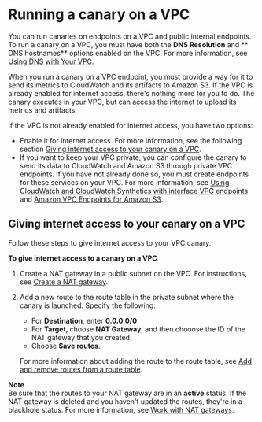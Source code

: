 # Running a canary on a VPC<a name="CloudWatch_Synthetics_Canaries_VPC"></a>

You can run canaries on endpoints on a VPC and public internal endpoints\. To run a canary on a VPC, you must have both the **DNS Resolution** and ** DNS hostnames** options enabled on the VPC\. For more information, see [Using DNS with Your VPC](https://docs.aws.amazon.com/vpc/latest/userguide/vpc-dns.html)\.

When you run a canary on a VPC endpoint, you must provide a way for it to send its metrics to CloudWatch and its artifacts to Amazon S3\. If the VPC is already enabled for internet access, there's nothing more for you to do\. The canary executes in your VPC, but can access the internet to upload its metrics and artifacts\.

If the VPC is not already enabled for internet access, you have two options:
+ Enable it for internet access\. For more information, see the following section [Giving internet access to your canary on a VPC](#CloudWatch_Synthetics_VPC_Internet)\.
+ If you want to keep your VPC private, you can configure the canary to send its data to CloudWatch and Amazon S3 through private VPC endpoints\. If you have not already done so, you must create endpoints for these services on your VPC\. For more information, see [Using CloudWatch and CloudWatch Synthetics with interface VPC endpoints](cloudwatch-and-interface-VPC.md) and [Amazon VPC Endpoints for Amazon S3](https://docs.aws.amazon.com/glue/latest/dg/vpc-endpoints-s3.html)\. 

## Giving internet access to your canary on a VPC<a name="CloudWatch_Synthetics_VPC_Internet"></a>

Follow these steps to give internet access to your VPC canary\.

**To give internet access to a canary on a VPC**

1. Create a NAT gateway in a public subnet on the VPC\. For instructions, see [Create a NAT gateway](https://docs.aws.amazon.com/vpc/latest/userguide/vpc-nat-gateway.html#nat-gateway-creating)\.

1. Add a new route to the route table in the private subnet where the canary is launched\. Specify the following:
   + For **Destination**, enter **0\.0\.0\.0/0**
   + For **Target**, choose **NAT Gateway**, and then chooose the ID of the NAT gateway that you created\.
   + Choose **Save routes**\.

   For more information about adding the route to the route table, see [Add and remove routes from a route table](https://docs.aws.amazon.com/vpc/latest/userguide/WorkWithRouteTables.html#AddRemoveRoutes)\.

**Note**  
Be sure that the routes to your NAT gateway are in an **active** status\. If the NAT gateway is deleted and you haven't updated the routes, they're in a blackhole status\. For more information, see [Work with NAT gateways](https://docs.aws.amazon.com/vpc/latest/userguide/vpc-nat-gateway.html#nat-gateway-working-with)\.